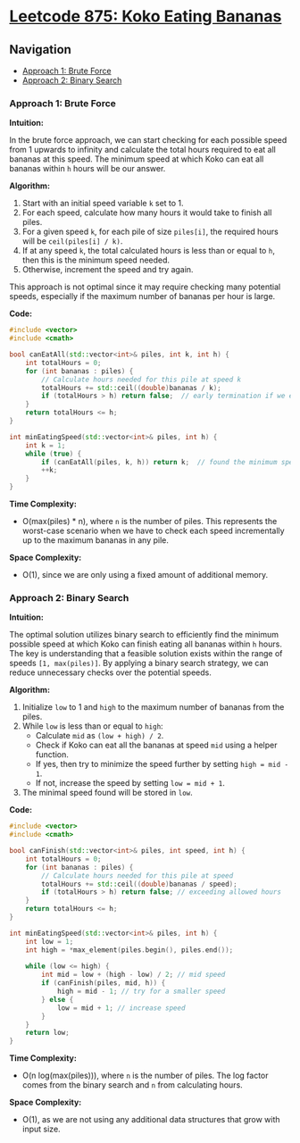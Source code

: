 # [Leetcode 875: Koko Eating Bananas](https://leetcode.com/problems/koko-eating-bananas/)

## Navigation
- [Approach 1: Brute Force](#approach-1-brute-force)
- [Approach 2: Binary Search](#approach-2-binary-search)

### Approach 1: Brute Force

**Intuition:**

In the brute force approach, we can start checking for each possible speed from 1 upwards to infinity and calculate the total hours required to eat all bananas at this speed. The minimum speed at which Koko can eat all bananas within `h` hours will be our answer.

**Algorithm:**

1. Start with an initial speed variable `k` set to 1.
2. For each speed, calculate how many hours it would take to finish all piles.
3. For a given speed `k`, for each pile of size `piles[i]`, the required hours will be `ceil(piles[i] / k)`.
4. If at any speed `k`, the total calculated hours is less than or equal to `h`, then this is the minimum speed needed.
5. Otherwise, increment the speed and try again.

This approach is not optimal since it may require checking many potential speeds, especially if the maximum number of bananas per hour is large.

**Code:**

```cpp
#include <vector>
#include <cmath>

bool canEatAll(std::vector<int>& piles, int k, int h) {
    int totalHours = 0;
    for (int bananas : piles) {
        // Calculate hours needed for this pile at speed k
        totalHours += std::ceil((double)bananas / k);
        if (totalHours > h) return false;  // early termination if we exceed the given hours
    }
    return totalHours <= h;
}

int minEatingSpeed(std::vector<int>& piles, int h) {
    int k = 1;
    while (true) {
        if (canEatAll(piles, k, h)) return k;  // found the minimum speed
        ++k;
    }
}
```

**Time Complexity:**

- O(max(piles) * n), where `n` is the number of piles. This represents the worst-case scenario when we have to check each speed incrementally up to the maximum bananas in any pile.

**Space Complexity:**

- O(1), since we are only using a fixed amount of additional memory.

### Approach 2: Binary Search

**Intuition:**

The optimal solution utilizes binary search to efficiently find the minimum possible speed at which Koko can finish eating all bananas within `h` hours. The key is understanding that a feasible solution exists within the range of speeds `[1, max(piles)]`. By applying a binary search strategy, we can reduce unnecessary checks over the potential speeds.

**Algorithm:**

1. Initialize `low` to 1 and `high` to the maximum number of bananas from the piles.
2. While `low` is less than or equal to `high`:
   - Calculate `mid` as `(low + high) / 2`.
   - Check if Koko can eat all the bananas at speed `mid` using a helper function.
   - If yes, then try to minimize the speed further by setting `high = mid - 1`.
   - If not, increase the speed by setting `low = mid + 1`.
3. The minimal speed found will be stored in `low`.

**Code:**

```cpp
#include <vector>
#include <cmath>

bool canFinish(std::vector<int>& piles, int speed, int h) {
    int totalHours = 0;
    for (int bananas : piles) {
        // Calculate hours needed for this pile at speed
        totalHours += std::ceil((double)bananas / speed);
        if (totalHours > h) return false; // exceeding allowed hours
    }
    return totalHours <= h;
}

int minEatingSpeed(std::vector<int>& piles, int h) {
    int low = 1;
    int high = *max_element(piles.begin(), piles.end());
    
    while (low <= high) {
        int mid = low + (high - low) / 2; // mid speed
        if (canFinish(piles, mid, h)) {
            high = mid - 1; // try for a smaller speed
        } else {
            low = mid + 1; // increase speed
        }
    }
    return low;
}
```

**Time Complexity:**

- O(n log(max(piles))), where `n` is the number of piles. The log factor comes from the binary search and `n` from calculating hours.

**Space Complexity:**

- O(1), as we are not using any additional data structures that grow with input size.

